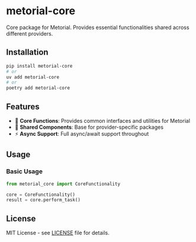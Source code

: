 # metorial-core

Core package for Metorial. Provides essential functionalities shared across different providers.

## Installation

```bash
pip install metorial-core
# or
uv add metorial-core
# or
poetry add metorial-core
```

## Features

- 🔧 **Core Functions**: Provides common interfaces and utilities for Metorial
- 🔨 **Shared Components**: Base for provider-specific packages
- ⚡ **Async Support**: Full async/await support throughout

## Usage

### Basic Usage

```python
from metorial_core import CoreFunctionality

core = CoreFunctionality()
result = core.perform_task()
```

## License

MIT License - see [LICENSE](../../LICENSE) file for details.

